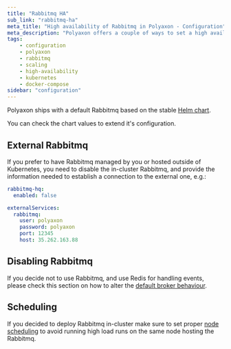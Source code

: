 ```yaml
---
title: "Rabbitmq HA"
sub_link: "rabbitmq-ha"
meta_title: "High availability of Rabbitmq in Polyaxon - Configuration"
meta_description: "Polyaxon offers a couple of ways to set a high available Rabbitmq."
tags:
    - configuration
    - polyaxon
    - rabbitmq
    - scaling
    - high-availability
    - kubernetes
    - docker-compose
sidebar: "configuration"
---
```


Polyaxon ships with a default Rabbitmq based on the stable [Helm chart](https://github.com/helm/charts/tree/master/stable/rabbitmq-ha).

You can check the chart values to extend it's configuration.

## External Rabbitmq

If you prefer to have Rabbitmq managed by you or hosted outside of Kubernetes, 
you need to disable the in-cluster Rabbitmq, and provide the information needed to establish a connection to the external one, e.g.:


```yaml
rabbitmq-hq:
  enabled: false

externalServices:
  rabbitmq:
    user: polyaxon
    password: polyaxon
    port: 12345
    host: 35.262.163.88
```

## Disabling Rabbitmq

If you decide not to use Rabbitmq, and use Redis for handling events, please check this section on how to alter the [default broker behaviour](/configuration/broker/).

## Scheduling

If you decided to deploy Rabbitmq in-cluster make sure to set proper [node scheduling](/configuration/custom-node-scheduling/) 
to avoid running high load runs on the same node hosting the Rabbitmq.

